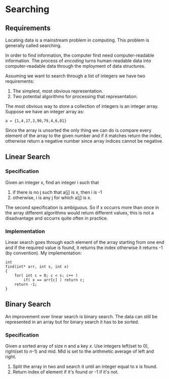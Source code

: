 # Searching

## Requirements
Locating data is a mainstream problem in computing. This
problem is generally called searching.

In order to find information, the computer first need
computer-readable information. The process of *encoding*
turns human-readable data into computer-readable data
through the mployment of data structures.

Assuming we want to search through a list of integers
we have two requirements:

1. The simplest, most obvious representation.
1. Two potential algorithms for processing that representation.

The most obvious way to store a collection of integers is
an integer array. Suppose we have an integer array as:

``a = {1,4,17,3,90,79,4,6,81}``

Since the array is unsorted the only thing we can do
is compare every element of the array to the given number
and if it matches return the index, otherwise return a negative
number since array indices cannot be negative.

## Linear Search
### Specification
Given an integer x, find an integer i such that

1. if there is no j such that a[j] is x, then i is -1
1. otherwise, i is any j for which a[j] is x.

The second specification is ambiguous. So if x occurrs more
than once in the array different algorithms would return
different values, this is not a disadvantage and occurrs quite
often in practice.

### Implementation
Linear search goes through each element of the array starting
from one end and if the required value is found, it returns
the index otherwise it returns -1 (by convention). My implementation:

	int
	find(int* arr, int s, int x)
	{
		for( int c = 0; c < s; c++ )
			if( x == arr[c] ) return c;
		return -1;
	}

## Binary Search
An improvement over linear search is binary search. The data can 
still be represented in an array but for binary search it has to be sorted.

### Specification
Given a sorted array of size *n* and a key *x*.
Use integers left(set to 0), right(set to *n*-1) and mid.
Mid is set to the arithmetic average of left and right.

1. Split the array in two and search it until an integer equal to x is found.
1. Return index of element if it's found or -1 if it's not.

